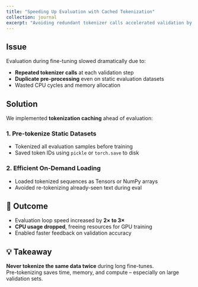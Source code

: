 ```yaml
---
title: "Speeding Up Evaluation with Cached Tokenization"
collection: journal
excerpt: "Avoiding redundant tokenizer calls accelerated validation by up to 3× during fine-tuning."
---
```


## Issue

Evaluation during fine-tuning slowed dramatically due to:

- **Repeated tokenizer calls** at each validation step
- **Duplicate pre-processing** even on static evaluation datasets
- Wasted CPU cycles and memory allocation

## Solution

We implemented **tokenization caching** ahead of evaluation:

### 1. Pre-tokenize Static Datasets

- Tokenized all evaluation samples before training
- Saved token IDs using `pickle` or `torch.save` to disk

### 2. Efficient On-Demand Loading

- Loaded tokenized sequences as Tensors or NumPy arrays
- Avoided re-tokenizing already-seen text during eval

## 🚀 Outcome

- Evaluation loop speed increased by **2× to 3×**
- **CPU usage dropped**, freeing resources for GPU training
- Enabled faster feedback on validation accuracy

## 💡 Takeaway

**Never tokenize the same data twice** during long fine-tunes.  
Pre-tokenizing saves time, memory, and compute – especially on large validation sets.

